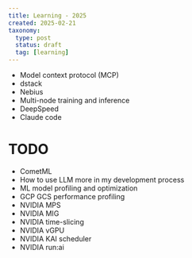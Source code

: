 ```yaml
---
title: Learning - 2025
created: 2025-02-21
taxonomy:
  type: post
  status: draft
  tag: [learning]
---
```


* Model context protocol (MCP)
* dstack
* Nebius
* Multi-node training and inference
* DeepSpeed
* Claude code

# TODO
* CometML
* How to use LLM more in my development process
* ML model profiling and optimization
* GCP GCS performance profiling
* NVIDIA MPS
* NVIDIA MIG
* NVIDIA time-slicing
* NVIDIA vGPU
* NVIDIA KAI scheduler
* NVIDIA run:ai
